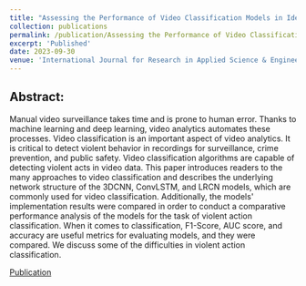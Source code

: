 ```yaml
---
title: "Assessing the Performance of Video Classification Models in Identifying Violent Actions"
collection: publications
permalink: /publication/Assessing the Performance of Video Classification Models in Identifying Violent Actions
excerpt: 'Published'
date: 2023-09-30
venue: 'International Journal for Research in Applied Science & Engineering Technology'
---
```

## Abstract:
Manual video surveillance takes time and is prone to human error. Thanks to machine learning and deep learning, video analytics automates these processes. Video classification is an important aspect of video analytics. It is critical to detect
violent behavior in recordings for surveillance, crime prevention, and public safety. Video classification algorithms are capable of detecting violent acts in video data. This paper introduces readers to the many approaches to video classification and describes the underlying network structure of the 3DCNN, ConvLSTM, and LRCN models, which are commonly used for video classification. Additionally, the models' implementation results were compared in order to conduct a comparative performance analysis of the models for the task of violent action classification. When it comes to classification, F1-Score, AUC score, and
accuracy are useful metrics for evaluating models, and they were compared. We discuss some of the difficulties in violent action
classification.

[Publication](https://www.ijraset.com/best-journal/assessing-the-performance-of-video-classification-models-in-identifying-violent-actions)
